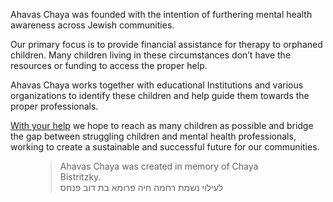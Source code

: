 Ahavas Chaya was founded with the intention of furthering mental health awareness across Jewish communities. 

Our primary focus is to provide financial assistance for therapy to orphaned children. Many children living in these circumstances don’t have the resources or funding to access the proper help.

Ahavas Chaya works together with educational Institutions and various organizations to identify these children and help guide them towards the proper professionals. 

[With your help](/donate) we hope to reach as many children as possible and bridge the gap between struggling children and mental health professionals, working to create a sustainable and successful future for our communities.


<figure class='mt-8'>
	<blockquote class='blockquote'>
		<span class='text-center inline-block w-full mb-1'>
	 	Ahavas Chaya was created in memory of Chaya Bistritzky.
		</span>
		<br/>
		<span class='text-sm inline-block text-center w-full'>לעילוי נשמת רחמה חיה פרומא בת דוב פנחס</span>
		</blockquote>
</figure>
